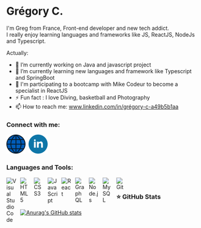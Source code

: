 # Grégory C.

I'm Greg from France, Front-end developer and new tech addict.
<br/>
I really enjoy learning languages and frameworks like JS, ReactJS, NodeJs and Typescript.

Actually:

- 🔭 I’m currently working on Java and javascript project
- 🌱 I’m currently learning new languages and framework like Typescript and SpringBoot
- 👯 I'm participating to a bootcamp with Mike Codeur to become a specialist in ReactJS
- ⚡ Fun fact : I love Diving, basketball and Photography
- 📫 How to reach me: www.linkedin.com/in/grégory-c-a49b5b1aa

### Connect with me:

[![img_contact](./img/internet.svg)](link)&nbsp;&nbsp;[![img_contact](./img/linkedin.svg)](https://www.linkedin.com/in/gr%C3%A9gory-c-a49b5b1aa/)

### Languages and Tools:

<img align="left" alt="Visual Studio Code" width="26px" src="https://cdn.jsdelivr.net/gh/devicons/devicon/icons/vscode/vscode-original.svg" style="padding-right:10px;" />
<img align="left" alt="HTML5" width="26px" src="https://cdn.jsdelivr.net/gh/devicons/devicon/icons/html5/html5-original.svg" style="padding-right:10px;" />
<img align="left" alt="CSS3" width="26px" src="https://cdn.jsdelivr.net/gh/devicons/devicon/icons/css3/css3-original.svg" style="padding-right:10px;" />
<img align="left" alt="JavaScript" width="26px" src="https://cdn.jsdelivr.net/gh/devicons/devicon/icons/javascript/javascript-original.svg" style="padding-right:10px;" />
<img align="left" alt="React" width="26px" src="https://cdn.jsdelivr.net/gh/devicons/devicon/icons/react/react-original.svg" style="padding-right:10px;" />
<img align="left" alt="GraphQL" width="26px" src="https://cdn.jsdelivr.net/gh/devicons/devicon/icons/graphql/graphql-plain.svg" style="padding-right:10px;" />
<img align="left" alt="Node.js" width="26px" src="https://cdn.jsdelivr.net/gh/devicons/devicon/icons/nodejs/nodejs-original.svg" style="padding-right:10px;" />
<img align="left" alt="MySQL" width="26px" src="https://cdn.jsdelivr.net/gh/devicons/devicon/icons/mysql/mysql-original.svg" style="padding-right:10px;" />
<img align="left" alt="Git" width="26px" src="https://cdn.jsdelivr.net/gh/devicons/devicon/icons/git/git-original.svg" style="padding-right:10px;" />

&nbsp;&nbsp;
&nbsp;&nbsp;

### ⭐ GitHub Stats

[![Anurag's GitHub stats](https://github-readme-stats.vercel.app/api?username=Gregchapauli&show_icons=true&hide_border=false&title_color=3B1F94f&icon_color=FFE500&bg_color=09131B&text_color=ffffff&border_color=0c1a25)](https://github.com/anuraghazra/github-readme-stats)
